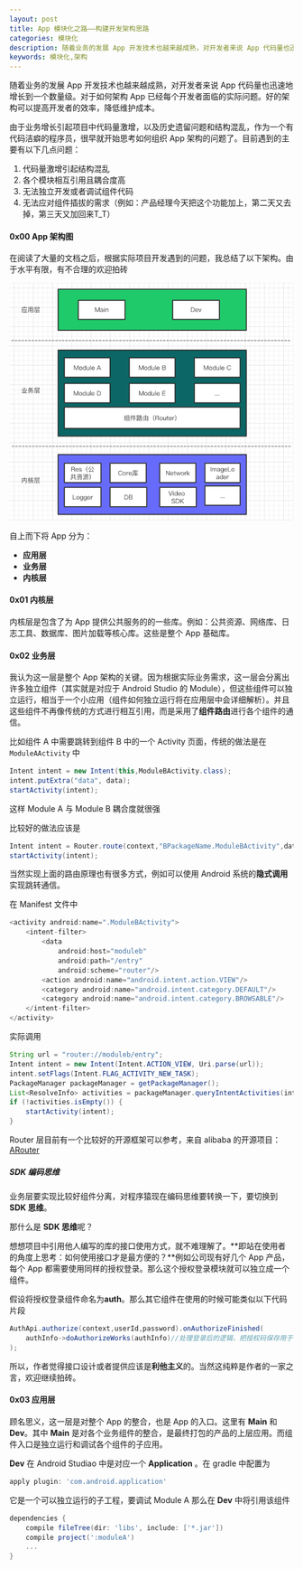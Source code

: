 ```yaml
---
layout: post
title: App 模块化之路——构建开发架构思路
categories: 模块化
description: 随着业务的发展 App 开发技术也越来越成熟，对开发者来说 App 代码量也迅速地增长到一个数量级。对于如何架构 App 已经每个开发者面临的实际问题。好的架构可以提高开发者的效率，降低维护成本。
keywords: 模块化,架构
---
```


随着业务的发展 App 开发技术也越来越成熟，对开发者来说 App 代码量也迅速地增长到一个数量级。对于如何架构 App 已经每个开发者面临的实际问题。好的架构可以提高开发者的效率，降低维护成本。

由于业务增长引起项目中代码量激增，以及历史遗留问题和结构混乱，作为一个有代码洁癖的程序员，很早就开始思考如何组织 App 架构的问题了。目前遇到的主要有以下几点问题：

1. 代码量激增引起结构混乱
2. 各个模块相互引用且耦合度高
3. 无法独立开发或者调试组件代码
4. 无法应对组件插拔的需求（例如：产品经理今天把这个功能加上，第二天又去掉，第三天又加回来T_T）

#### 0x00 App 架构图

在阅读了大量的文档之后，根据实际项目开发遇到的问题，我总结了以下架构。由于水平有限，有不合理的欢迎拍砖

![App 架构图](../images/app-structure.png)

自上而下将 App 分为：

* **应用层**
* **业务层**
* **内核层**

#### 0x01 内核层

内核层是包含了为 App 提供公共服务的的一些库。例如：公共资源、网络库、日志工具、数据库、图片加载等核心库。这些是整个 App 基础库。

#### 0x02 业务层

我认为这一层是整个 App 架构的关键。因为根据实际业务需求，这一层会分离出许多独立组件（其实就是对应于 Android Studio 的 Module），但这些组件可以独立运行，相当于一个小应用（组件如何独立运行将在应用层中会详细解析）。并且这些组件不再像传统的方式进行相互引用，而是采用了**组件路由**进行各个组件的通信。

比如组件 A 中需要跳转到组件 B 中的一个 Activity 页面，传统的做法是在 `ModuleAActivity` 中

```java
Intent intent = new Intent(this,ModuleBActivity.class);
intent.putExtra("data", data);
startActivity(intent);
```

这样 Module A 与 Module B 耦合度就很强

比较好的做法应该是

```java
Intent intent = Router.route(context,"BPackageName.ModuleBActivity",data);
startActivity(intent);
```

当然实现上面的路由原理也有很多方式，例如可以使用 Android 系统的**隐式调用**实现跳转通信。

在 Manifest 文件中

```java
<activity android:name=".ModuleBActivity">
    <intent-filter>
        <data
            android:host="moduleb"
            android:path="/entry"
            android:scheme="router"/>
        <action android:name="android.intent.action.VIEW"/>
        <category android:name="android.intent.category.DEFAULT"/>
        <category android:name="android.intent.category.BROWSABLE"/>
    </intent-filter>
</activity>
```

实际调用

```java
String url = "router://moduleb/entry";
Intent intent = new Intent(Intent.ACTION_VIEW, Uri.parse(url));
intent.setFlags(Intent.FLAG_ACTIVITY_NEW_TASK);
PackageManager packageManager = getPackageManager();
List<ResolveInfo> activities = packageManager.queryIntentActivities(intent, 0);
if (!activities.isEmpty()) {
    startActivity(intent);
}
```

Router 层目前有一个比较好的开源框架可以参考，来自 alibaba 的开源项目：[ARouter][1]

##### SDK 编码思维

业务层要实现比较好组件分离，对程序猿现在编码思维要转换一下，要切换到 **SDK 思维**。

那什么是 **SDK 思维**呢？

想想项目中引用他人编写的库的接口使用方式，就不难理解了。**即站在使用者的角度上思考：如何使用接口才是最方便的？**例如公司现有好几个 App 产品，每个 App 都需要使用同样的授权登录。那么这个授权登录模块就可以独立成一个组件。

假设将授权登录组件命名为**auth**。那么其它组件在使用的时候可能类似以下代码片段

```java
AuthApi.authorize(context,userId,password).onAuthorizeFinished(
	authInfo->doAuthorizeWorks(authInfo)//处理登录后的逻辑，把授权码保存用于请求其他业务接口，例如请求用户信息等
);
```

所以，作者觉得接口设计或者提供应该是**利他主义**的。当然这纯粹是作者的一家之言，欢迎继续拍砖。

#### 0x03 应用层

顾名思义，这一层是对整个 App 的整合，也是 App 的入口。这里有 **Main** 和 **Dev**。其中 **Main** 是对各个业务组件的整合，是最终打包的产品的上层应用。而组件入口是独立运行和调试各个组件的子应用。

**Dev** 在 Android Studiao 中是对应一个 **Application** 。在 gradle 中配置为

```groovy
apply plugin: 'com.android.application'
```

它是一个可以独立运行的子工程，要调试 Module A 那么在 **Dev** 中将引用该组件

```groovy
dependencies {
    compile fileTree(dir: 'libs', include: ['*.jar'])
    compile project(':moduleA')
    ...
}
```



[1]:https://github.com/alibaba/ARouter	"ARouter"